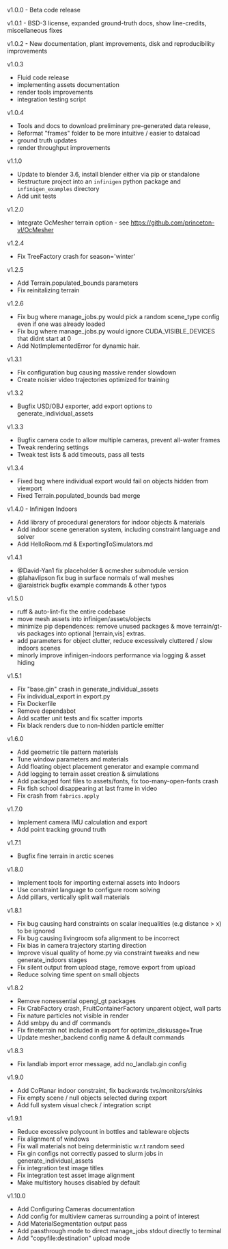 v1.0.0 - Beta code release <br>

v1.0.1 - BSD-3 license, expanded ground-truth docs, show line-credits, miscellaneous fixes <br>

v1.0.2 - New documentation, plant improvements, disk and reproducibility improvements <br>

v1.0.3
- Fluid code release
- implementing assets documentation
- render tools improvements
- integration testing script

v1.0.4 
- Tools and docs to download preliminary pre-generated data release, 
- Reformat "frames" folder to be more intuitive / easier to dataload
- ground truth updates
- render throughput improvements

v1.1.0
- Update to blender 3.6, install blender either via pip or standalone
- Restructure project into an `infinigen` python package and `infinigen_examples` directory
- Add unit tests

v1.2.0
- Integrate OcMesher terrain option - see https://github.com/princeton-vl/OcMesher

v1.2.4
- Fix TreeFactory crash for season='winter'

v1.2.5
- Add Terrain.populated_bounds parameters
- Fix reinitalizing terrain

v1.2.6
- Fix bug where manage_jobs.py would pick a random scene_type config even if one was already loaded
- Fix bug where manage_jobs.py would ignore CUDA_VISIBLE_DEVICES that didnt start at 0
- Add NotImplementedError for dynamic hair.

v1.3.1
- Fix configuration bug causing massive render slowdown 
- Create noisier video trajectories optimized for training

v1.3.2
- Bugfix USD/OBJ exporter, add export options to generate_individual_assets

v1.3.3
- Bugfix camera code to allow multiple cameras, prevent all-water frames
- Tweak rendering settings
- Tweak test lists & add timeouts, pass all tests

v1.3.4
- Fixed bug where individual export would fail on objects hidden from viewport
- Fixed Terrain.populated_bounds bad merge

v1.4.0 - Infinigen Indoors
- Add library of procedural generators for indoor objects & materials
- Add indoor scene generation system, including constraint language and solver
- Add HelloRoom.md & ExportingToSimulators.md

v1.4.1
- @David-Yan1 fix placeholder & ocmesher submodule version
- @lahavlipson fix bug in surface normals of wall meshes
- @araistrick bugfix example commands & other typos

v1.5.0
- ruff & auto-lint-fix the entire codebase
- move mesh assets into infinigen/assets/objects
- minimize pip dependences: remove unused packages & move terrain/gt-vis packages into optional \[terrain,vis\] extras.
- add parameters for object clutter, reduce excessively cluttered / slow indoors scenes
- minorly improve infinigen-indoors performance via logging & asset hiding

v1.5.1
- Fix "base.gin" crash in generate_individual_assets
- Fix individual_export in export.py
- Fix Dockerfile
- Remove dependabot
- Add scatter unit tests and fix scatter imports
- Fix black renders due to non-hidden particle emitter

v1.6.0
- Add geometric tile pattern materials
- Tune window parameters and materials
- Add floating object placement generator and example command
- Add logging to terrain asset creation & simulations 
- Add packaged font files to assets/fonts, fix too-many-open-fonts crash
- Fix fish school disappearing at last frame in video
- Fix crash from `fabrics.apply`

v1.7.0
- Implement camera IMU calculation and export
- Add point tracking ground truth

v1.7.1
- Bugfix fine terrain in arctic scenes

v1.8.0
- Implement tools for importing external assets into Indoors
- Use constraint language to configure room solving
- Add pillars, vertically split wall materials

v1.8.1
- Fix bug causing hard constraints on scalar inequalities (e.g distance > x) to be ignored
- Fix bug causing livingroom sofa alignment to be incorrect
- Fix bias in camera trajectory starting direction
- Improve visual quality of home.py via constraint tweaks and new generate_indoors stages
- Fix silent output from upload stage, remove export from upload
- Reduce solving time spent on small objects

v1.8.2
- Remove nonessential opengl_gt packages
- Fix CrabFactory crash, FruitContainerFactory unparent object, wall parts
- Fix nature particles not visible in render
- Add smbpy du and df commands
- Fix fineterrain not included in export for optimize_diskusage=True
- Update mesher_backend config name & default commands

v1.8.3
- Fix landlab import error message, add no_landlab.gin config

v1.9.0
- Add CoPlanar indoor constraint, fix backwards tvs/monitors/sinks
- Fix empty scene / null objects selected during export
- Add full system visual check / integration script

v1.9.1
- Reduce excessive polycount in bottles and tableware objects
- Fix alignment of windows
- Fix wall materials not being deterministic w.r.t random seed
- Fix gin configs not correctly passed to slurm jobs in generate_individual_assets
- Fix integration test image titles 
- Fix integration test asset image alignment
- Make multistory houses disabled by default

v1.10.0
- Add Configuring Cameras documentation
- Add config for multiview cameras surrounding a point of interest
- Add MaterialSegmentation output pass
- Add passthrough mode to direct manage_jobs stdout directly to terminal
- Add "copyfile:destination" upload mode